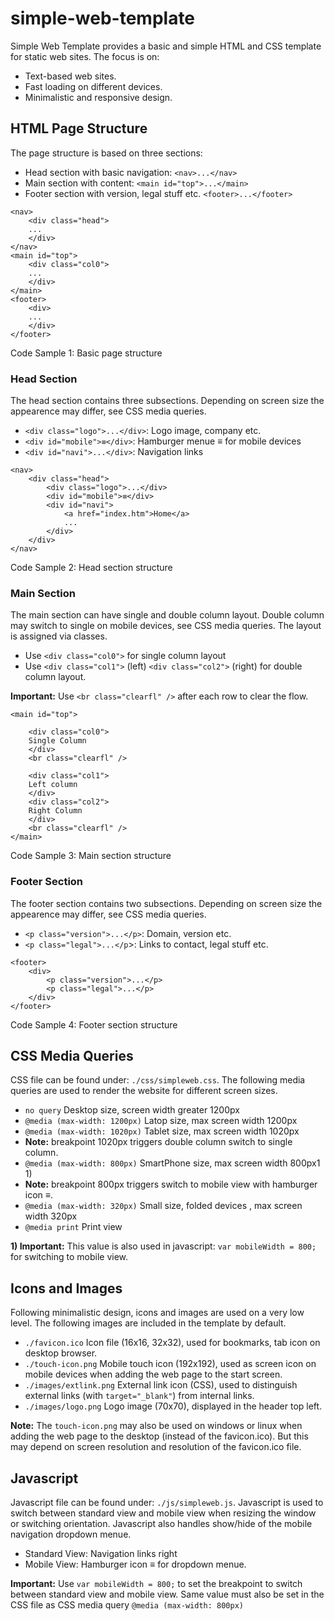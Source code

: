 # simple-web-template
Simple Web Template provides a basic and simple HTML and CSS template for static web sites.
The focus is on:

- Text-based web sites.
- Fast loading on different devices.
- Minimalistic and responsive design.

## HTML Page Structure
The page structure is based on three sections:

- Head section with basic navigation: ```<nav>...</nav>```
- Main section with content: ```<main id="top">...</main>```
- Footer section with version, legal stuff etc. ```<footer>...</footer>```

```
<nav>
	<div class="head">
	...
	</div>
</nav>
<main id="top">
	<div class="col0">
	...
	</div>
</main>
<footer>
	<div>
	...
	</div>
</footer>
```
Code Sample 1: Basic page structure

### Head Section
The head section contains three subsections.
Depending on screen size the appearence may differ, see CSS media queries.

- ```<div class="logo">...</div>```: Logo image, company etc.
- ```<div id="mobile">≡</div>```: Hamburger menue ≡ for mobile devices
- ```<div id="navi">...</div>```: Navigation links

```
<nav>
	<div class="head">
		<div class="logo">...</div>
		<div id="mobile">≡</div>
		<div id="navi">
			<a href="index.htm">Home</a>
			...
		</div>
	</div>
</nav>
```
Code Sample 2: Head section structure

### Main Section
The main section can have single and double column layout.
Double column may switch to single on mobile devices, see CSS media queries.
The layout is assigned via classes.

- Use ```<div class="col0">``` for single column layout
- Use ```<div class="col1">``` (left) ```<div class="col2">``` (right) for double column layout.

**Important:**
Use ```<br class="clearfl" />``` after each row to clear the flow.

```
<main id="top">

	<div class="col0">
	Single Column
	</div>
	<br class="clearfl" />

	<div class="col1">
	Left column
	</div>
	<div class="col2">
	Right Column
	</div>
	<br class="clearfl" />
</main>
```
Code Sample 3: Main section structure

### Footer Section
The footer section contains two subsections. Depending on screen size the appearence may differ, see CSS media queries.

- ```<p class="version">...</p>```: Domain, version etc.
- ```<p class="legal">...</p```>: Links to contact, legal stuff etc.

```
<footer>
	<div>
		<p class="version">...</p>
		<p class="legal">...</p>
	</div>
</footer>
```
Code Sample 4: Footer section structure


## CSS Media Queries
CSS file can be found under: ```./css/simpleweb.css```.
The following media queries are used to render the website for different screen sizes.

- ```no query``` Desktop size, screen width greater 1200px
- ```@media (max-width: 1200px)``` Latop size, max screen width 1200px
- ```@media (max-width: 1020px)``` Tablet size, max screen width 1020px
- **Note:** breakpoint 1020px triggers double column switch to single column.
- ```@media (max-width: 800px)``` SmartPhone size, max screen width 800px1 1)
- **Note:** breakpoint 800px triggers switch to mobile view with hamburger icon ≡.
- ```@media (max-width: 320px)``` Small size, folded devices , max screen width 320px
- ```@media print``` Print view

**1) Important:**
This value is also used in javascript: ```var mobileWidth = 800;``` for switching to mobile view.


## Icons and Images
Following minimalistic design, icons and images are used on a very low level.
The following images are included in the template by default.

- ```./favicon.ico``` Icon file (16x16, 32x32), used for bookmarks, tab icon on desktop browser.
- ```./touch-icon.png``` Mobile touch icon (192x192), used as screen icon on mobile devices when adding the web page to the start screen.
- ```./images/extlink.png``` External link icon (CSS), used to distinguish external links (with ```target="_blank"```) from internal links.
- ```./images/logo.png``` Logo image (70x70), displayed in the header top left.

**Note:**
The ```touch-icon.png``` may also be used on windows or linux when adding the web page to the desktop (instead of the favicon.ico).
But this may depend on screen resolution and resolution of the favicon.ico file.


## Javascript
Javascript file can be found under: ```./js/simpleweb.js```.
Javascript is used to switch between standard view and mobile view when resizing the window or switching orientation.
Javascript also handles show/hide of the mobile navigation dropdown menue.

- Standard View: Navigation links right
- Mobile View: Hamburger icon ≡ for dropdown menue.

**Important:**
Use ```var mobileWidth = 800;``` to set the breakpoint to switch between standard view and mobile view.
Same value must also be set in the CSS file as CSS media query ```@media (max-width: 800px)```



